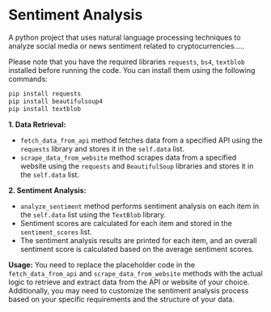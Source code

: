# Sentiment Analysis

A python project that uses natural language processing techniques to analyze social media or news sentiment related to cryptocurrencies.....


Please note that you have the required libraries ```requests```, ```bs4```, ```textblob``` installed before running the code. You can install them using the following commands:
```bash
pip install requests
pip install beautifulsoup4
pip install textblob
```

__1. Data Retrieval:__

 - ```fetch_data_from_api``` method fetches data from a specified API using the ```requests``` library and stores it in the ```self.data``` list.
 - ```scrape_data_from_website``` method scrapes data from a specified website using the ```requests``` and ```BeautifulSoup``` libraries and stores it in the ```self.data``` list.
   
__2. Sentiment Analysis:__

 - ```analyze_sentiment``` method performs sentiment analysis on each item in the ```self.data``` list using the ```TextBlob``` library.
 - Sentiment scores are calculated for each item and stored in the ```sentiment_scores``` list.
 - The sentiment analysis results are printed for each item, and an overall sentiment score is calculated based on the average sentiment scores.


__Usage:__ You need to replace the placeholder code in the ```fetch_data_from_api``` and ```scrape_data_from_website``` methods with the actual logic to retrieve and extract data from the API or website of your choice. Additionally, you may need to customize the sentiment analysis process based on your specific requirements and the structure of your data.
